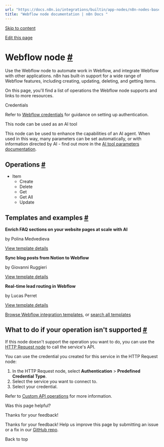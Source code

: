 ```yaml
---
url: "https://docs.n8n.io/integrations/builtin/app-nodes/n8n-nodes-base.webflow/"
title: "Webflow node documentation | n8n Docs "
---
```


[Skip to content](https://docs.n8n.io/integrations/builtin/app-nodes/n8n-nodes-base.webflow/#webflow-node)

[Edit this page](https://github.com/n8n-io/n8n-docs/edit/main/docs/integrations/builtin/app-nodes/n8n-nodes-base.webflow.md "Edit this page")

# Webflow node [\#](https://docs.n8n.io/integrations/builtin/app-nodes/n8n-nodes-base.webflow/\#webflow-node "Permanent link")

Use the Webflow node to automate work in Webflow, and integrate Webflow with other applications. n8n has built-in support for a wide range of Webflow features, including creating, updating, deleting, and getting items.

On this page, you'll find a list of operations the Webflow node supports and links to more resources.

Credentials

Refer to [Webflow credentials](https://docs.n8n.io/integrations/builtin/credentials/webflow/) for guidance on setting up authentication.

This node can be used as an AI tool

This node can be used to enhance the capabilities of an AI agent. When used in this way, many parameters can be set automatically, or with information directed by AI - find out more in the [AI tool parameters documentation](https://docs.n8n.io/advanced-ai/examples/using-the-fromai-function/).

## Operations [\#](https://docs.n8n.io/integrations/builtin/app-nodes/n8n-nodes-base.webflow/\#operations "Permanent link")

- Item
  - Create
  - Delete
  - Get
  - Get All
  - Update

## Templates and examples [\#](https://docs.n8n.io/integrations/builtin/app-nodes/n8n-nodes-base.webflow/\#templates-and-examples "Permanent link")

**Enrich FAQ sections on your website pages at scale with AI**

by Polina Medvedieva

[View template details](https://n8n.io/workflows/2434-enrich-faq-sections-on-your-website-pages-at-scale-with-ai/)

**Sync blog posts from Notion to Webflow**

by Giovanni Ruggieri

[View template details](https://n8n.io/workflows/2293-sync-blog-posts-from-notion-to-webflow/)

**Real-time lead routing in Webflow**

by Lucas Perret

[View template details](https://n8n.io/workflows/2033-real-time-lead-routing-in-webflow/)

[Browse Webflow integration templates](https://n8n.io/integrations/webflow/), or [search all templates](https://n8n.io/workflows/)

## What to do if your operation isn't supported [\#](https://docs.n8n.io/integrations/builtin/app-nodes/n8n-nodes-base.webflow/\#what-to-do-if-your-operation-isnt-supported "Permanent link")

If this node doesn't support the operation you want to do, you can use the [HTTP Request node](https://docs.n8n.io/integrations/builtin/core-nodes/n8n-nodes-base.httprequest/) to call the service's API.

You can use the credential you created for this service in the HTTP Request node:

1. In the HTTP Request node, select **Authentication** \> **Predefined Credential Type**.
2. Select the service you want to connect to.
3. Select your credential.

Refer to [Custom API operations](https://docs.n8n.io/integrations/custom-operations/) for more information.

Was this page helpful?






Thanks for your feedback!






Thanks for your feedback! Help us improve this page by submitting an issue or a fix in our [GitHub repo](https://github.com/n8n-io/n8n-docs).


Back to top